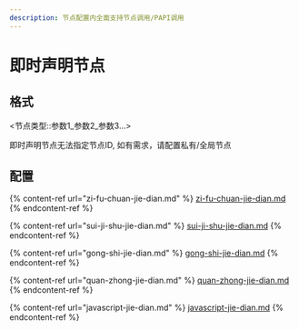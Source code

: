 ```yaml
---
description: 节点配置内全面支持节点调用/PAPI调用
---
```


# 即时声明节点

## 格式

<节点类型::参数1\_参数2\_参数3...>

即时声明节点无法指定节点ID, 如有需求，请配置私有/全局节点

## 配置

{% content-ref url="zi-fu-chuan-jie-dian.md" %}
[zi-fu-chuan-jie-dian.md](zi-fu-chuan-jie-dian.md)
{% endcontent-ref %}

{% content-ref url="sui-ji-shu-jie-dian.md" %}
[sui-ji-shu-jie-dian.md](sui-ji-shu-jie-dian.md)
{% endcontent-ref %}

{% content-ref url="gong-shi-jie-dian.md" %}
[gong-shi-jie-dian.md](gong-shi-jie-dian.md)
{% endcontent-ref %}

{% content-ref url="quan-zhong-jie-dian.md" %}
[quan-zhong-jie-dian.md](quan-zhong-jie-dian.md)
{% endcontent-ref %}

{% content-ref url="javascript-jie-dian.md" %}
[javascript-jie-dian.md](javascript-jie-dian.md)
{% endcontent-ref %}
